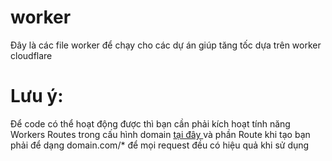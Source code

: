 # worker
Đây là các file worker để chạy cho các dự án giúp tăng tốc dựa trên worker cloudflare

# Lưu ý:

Để code có thể hoạt động được thì bạn cần phải kích hoạt tính năng Workers Routes trong cấu hình domain [ tại đây ](https://developers.cloudflare.com/workers/configuration/routing/routes/) và phần Route khi tạo bạn phải để dạng domain.com/* để mọi request đều có hiệu quả khi sử dụng
